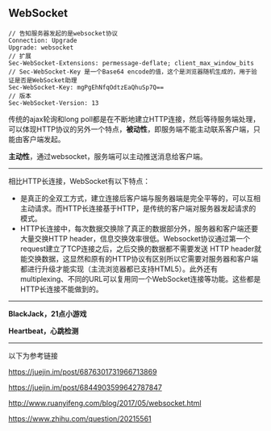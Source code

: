## WebSocket

```http
// 告知服务器发起的是websocket协议
Connection: Upgrade
Upgrade: websocket
// 扩展
Sec-WebSocket-Extensions: permessage-deflate; client_max_window_bits
// Sec-WebSocket-Key 是一个Base64 encode的值，这个是浏览器随机生成的，用于验证是否是WebSocket助理
Sec-WebSocket-Key: mgPgEhNfqOdtzEaQhuSp7Q==
// 版本
Sec-WebSocket-Version: 13
```

传统的ajax轮询和long poll都是在不断地建立HTTP连接，然后等待服务端处理，可以体现HTTP协议的另外一个特点，**被动性**，即服务端不能主动联系客户端，只能由客户端发起。

**主动性**，通过websocket，服务端可以主动推送消息给客户端。

___

相比HTTP长连接，WebSocket有以下特点：

- 是真正的全双工方式，建立连接后客户端与服务器端是完全平等的，可以互相主动请求。而HTTP长连接基于HTTP，是传统的客户端对服务器发起请求的模式。
- HTTP长连接中，每次数据交换除了真正的数据部分外，服务器和客户端还要大量交换HTTP header，信息交换效率很低。Websocket协议通过第一个request建立了TCP连接之后，之后交换的数据都不需要发送 HTTP header就能交换数据，这显然和原有的HTTP协议有区别所以它需要对服务器和客户端都进行升级才能实现（主流浏览器都已支持HTML5）。此外还有 multiplexing、不同的URL可以复用同一个WebSocket连接等功能。这些都是HTTP长连接不能做到的。

___

**BlackJack，21点小游戏**

**Heartbeat，心跳检测**

___

以下为参考链接

https://juejin.im/post/6876301731966713869

https://juejin.im/post/6844903599642787847

http://www.ruanyifeng.com/blog/2017/05/websocket.html

https://www.zhihu.com/question/20215561



